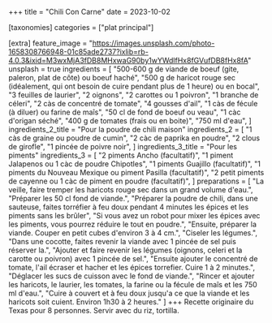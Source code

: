 +++
title = "Chili Con Carne"
date = 2023-10-02

[taxonomies]
categories = ["plat principal"]

[extra]
feature_image = "https://images.unsplash.com/photo-1658308766948-01c85ade2737?ixlib=rb-4.0.3&ixid=M3wxMjA3fDB8MHxwaG90by1wYWdlfHx8fGVufDB8fHx8fA"
unsplash = true
ingredients = [
  "500-600 g de viande de boeuf (gite, paleron, plat de côte) ou boeuf haché",
  "500 g de haricot rouge sec (idéalement, qui ont besoin de cuire pendant plus de 1 heure) ou en bocal",
  "3 feuilles de laurier",
  "2 oignons",
  "2 carottes ou 1 poivron",
  "1 branche de céleri",
  "2 càs de concentré de tomate",
  "4 gousses d'ail",
  "1 càs de fécule (à diluer) ou farine de maîs",
  "50 cl de fond de boeuf ou veau",
  "1 càc d'origan séché",
  "400 g de tomates (frais ou en boite)",
  "750 ml d'eau",
]
ingredients_2_title = "Pour la poudre de chili maison"
ingredients_2 = [
  "1 càs de graine ou poudre de cumin",
  "2 càc de paprika en poudre",
  "2 clous de girofle",
  "1 pincée de poivre noir",
]
ingredients_3_title = "Pour les piments"
ingredients_3 = [
  "2 piments Ancho (facultatif)",
  "1 piment Jalapenos ou 1 càc de poudre Chipotles",
  "1 piments Guajillo (facultatif)",
  "1 piments du Nouveau Mexique ou piment Pasilla (facultatif)",
  "2 petit piments de cayenne ou 1 càc de piment en poudre (facultatif)",
]
preparations = [
  "La veille, faire tremper les haricots rouge sec dans un grand volume d'eau.",
  "Préparer les 50 cl fond de viande.",
  "Préparer la poudre de chili, dans une sauteuse, faites torréfier à feu doux pendant 4 minutes les épices et les piments sans les brûler",
  "Si vous avez un robot pour mixer les épices avec les piments, vous pourrez réduire le tout en poudre.",
  "Ensuite, préparer la viande. Couper en petit cubes d'environ 3 à 4 cm.",
  "Ciseler les légumes.",
  "Dans une cocotte, faites revenir la viande avec 1 pincée de sel puis réserver la.",
  "Ajouter et faire revenir les légumes (oignons, celeri et la carotte ou poivron) avec 1 pincée de sel.",
  "Ensuite ajouter le concentré de tomate, l'ail écraser et hacher et les épices torrefier. Cuire 1 à 2 minutes.",
  "Déglacer les sucs de cuisson avec le fond de viande.",
  "Rincer et ajouter les haricots, le laurier, les tomates, la farine ou la fécule de maîs et les 750 ml d'eau.",
  "Cuire à couvert et à feu doux jusqu'a ce que la viande et les haricots soit cuient. Environ 1h30 à 2 heures."
]
+++
Recette originaire du Texas pour 8 personnes. Servir avec du riz, tortilla.
